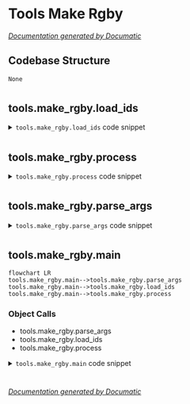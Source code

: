 # Tools Make Rgby

[_Documentation generated by Documatic_](https://www.documatic.com)

<!---Documatic-section-Codebase Structure-start--->
## Codebase Structure

<!---Documatic-block-system_architecture-start--->
```mermaid
None
```
<!---Documatic-block-system_architecture-end--->

# #
<!---Documatic-section-Codebase Structure-end--->

<!---Documatic-section-tools.make_rgby.load_ids-start--->
## tools.make_rgby.load_ids

<!---Documatic-section-load_ids-start--->
<!---Documatic-block-tools.make_rgby.load_ids-start--->
<details>
	<summary><code>tools.make_rgby.load_ids</code> code snippet</summary>

```python
def load_ids(input_dir):
    red_filenames = glob.glob(input_dir + '/*_red.png')
    green_filenames = glob.glob(input_dir + '/*_green.png')
    blue_filenames = glob.glob(input_dir + '/*_blue.png')
    yellow_filenames = glob.glob(input_dir + '/*_yellow.png')
    return [filename[:-8] for filename in red_filenames]
```
</details>
<!---Documatic-block-tools.make_rgby.load_ids-end--->
<!---Documatic-section-load_ids-end--->

# #
<!---Documatic-section-tools.make_rgby.load_ids-end--->

<!---Documatic-section-tools.make_rgby.process-start--->
## tools.make_rgby.process

<!---Documatic-section-process-start--->
<!---Documatic-block-tools.make_rgby.process-start--->
<details>
	<summary><code>tools.make_rgby.process</code> code snippet</summary>

```python
def process(id_lists, output_dir):
    for id_str in tqdm.tqdm(id_lists):
        output_filename = os.path.join(output_dir, os.path.basename(id_str) + '.png')
        if os.path.exists(output_filename):
            continue
        red_filename = id_str + '_red.png'
        green_filename = id_str + '_green.png'
        blue_filename = id_str + '_blue.png'
        yellow_filename = id_str + '_yellow.png'
        if not os.path.exists(red_filename) or not os.path.exists(green_filename) or (not os.path.exists(blue_filename)) or (not os.path.exists(yellow_filename)):
            continue
        red = misc.imread(red_filename)
        green = misc.imread(green_filename)
        blue = misc.imread(blue_filename)
        yellow = misc.imread(yellow_filename)
        stacked = np.stack([red, green, blue, yellow], axis=2)
        misc.imsave(output_filename, stacked)
        result = misc.imread(output_filename)
```
</details>
<!---Documatic-block-tools.make_rgby.process-end--->
<!---Documatic-section-process-end--->

# #
<!---Documatic-section-tools.make_rgby.process-end--->

<!---Documatic-section-tools.make_rgby.parse_args-start--->
## tools.make_rgby.parse_args

<!---Documatic-section-parse_args-start--->
<!---Documatic-block-tools.make_rgby.parse_args-start--->
<details>
	<summary><code>tools.make_rgby.parse_args</code> code snippet</summary>

```python
def parse_args():
    parser = argparse.ArgumentParser()
    parser.add_argument('--input_dir', dest='input_dir', help='the directory of the input images', default=None, type=str)
    parser.add_argument('--output_dir', dest='output_dir', help='the directory of the output images', default=None, type=str)
    return parser.parse_args()
```
</details>
<!---Documatic-block-tools.make_rgby.parse_args-end--->
<!---Documatic-section-parse_args-end--->

# #
<!---Documatic-section-tools.make_rgby.parse_args-end--->

<!---Documatic-section-tools.make_rgby.main-start--->
## tools.make_rgby.main

<!---Documatic-section-main-start--->
```mermaid
flowchart LR
tools.make_rgby.main-->tools.make_rgby.parse_args
tools.make_rgby.main-->tools.make_rgby.load_ids
tools.make_rgby.main-->tools.make_rgby.process
```

### Object Calls

* tools.make_rgby.parse_args
* tools.make_rgby.load_ids
* tools.make_rgby.process

<!---Documatic-block-tools.make_rgby.main-start--->
<details>
	<summary><code>tools.make_rgby.main</code> code snippet</summary>

```python
def main():
    args = parse_args()
    assert args.input_dir is not None
    assert args.output_dir is not None
    os.makedirs(args.output_dir, exist_ok=True)
    id_lists = load_ids(args.input_dir)
    process(id_lists, args.output_dir)
```
</details>
<!---Documatic-block-tools.make_rgby.main-end--->
<!---Documatic-section-main-end--->

# #
<!---Documatic-section-tools.make_rgby.main-end--->

[_Documentation generated by Documatic_](https://www.documatic.com)